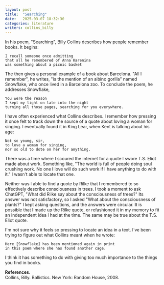 ```yaml
---
layout: post
title:  "Searching"
date:   2025-03-07 18:32:30
categories: literature 
writers: collins_billy
---
```


In his poem, "Searching", Billy Collins describes how people remember books. It begins:

    I recall someone once admitting      
    that all he remembered of Anna Karenina  
    was something about a picnic basket     

The then gives a personal example of a book about Barcelona.  "All I remember", he writes, "is the mention of an albino gorilla" named Snowflake, who once lived in a Barcelona zoo.  To conclude the poem, he addresses Snowflake, 

    You were the reason  
    I kept my light on late into the night     
    turning all those pages, searching for you everywhere.  

I have often experienced what Collins describes.  I remember how pressing it once felt to track down the source of a quote about loving a woman for singing. I eventually found it in King Lear, when Kent is talking about his age:

    Not so young, sir, 
    to love a woman for singing, 
    nor so old to dote on her for anything. 

There was a time where I scoured the internet for a quote I swore T.S. Eliot made about work.  Something like, "The world is full of people doing soul crushing work. No one I love will do such work if I have anything to do with it."  I wasn't able to locate that one.  

Neither was I able to find a quote by Rilke that I remembered to so effectively describe consciousness in trees.  I took a moment to ask ChatGPT, "What did Rilke say about the consciousness of trees?" Its answer was not satisfactory, so I asked "What about the consciousness of plants?" I kept asking questions, and the answers were circular.  It is possible that I made up the Rilke quote, or refashioned it in my memory to fit an independent idea I had at the time.  The same may be true about the T.S. Eliot quote.

I'm not sure why it feels so pressing to locate an idea in a text.  I've been trying to figure out what Collins meant when he wrote:

    Here [Snowflake] has been mentioned again in print   
    in this poem where she has found another cage.  

I think it has something to do with giving too much importance to the things you find in books.  

<b>References</b>.   
Collins, Billy. Ballistics. New York: Random House, 2008.